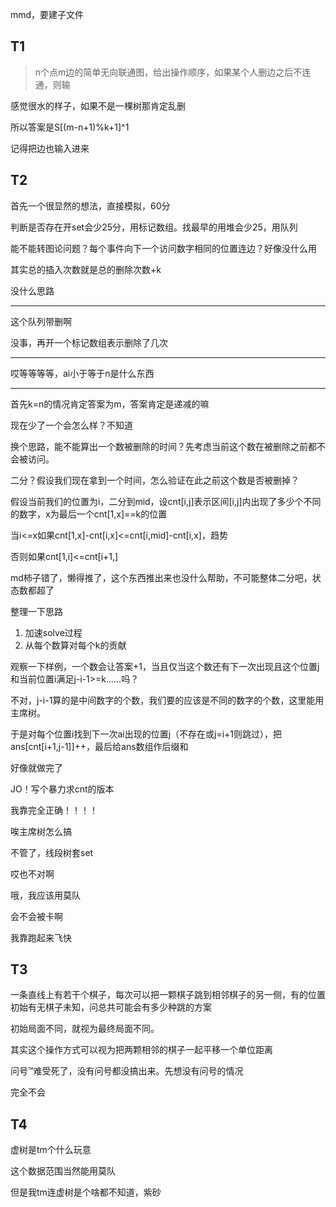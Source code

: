 mmd，要建子文件

## T1

> n个点m边的简单无向联通图，给出操作顺序，如果某个人删边之后不连通，则输

感觉很水的样子，如果不是一棵树那肯定乱删

所以答案是S[(m-n+1)%k+1]^1

记得把边也输入进来

## T2

首先一个很显然的想法，直接模拟，60分

判断是否存在开set会少25分，用标记数组。找最早的用堆会少25，用队列

能不能转图论问题？每个事件向下一个访问数字相同的位置连边？好像没什么用

其实总的插入次数就是总的删除次数+k

没什么思路

---

这个队列带删啊

没事，再开一个标记数组表示删除了几次

---

哎等等等等，ai小于等于n是什么东西

---

首先k=n的情况肯定答案为m，答案肯定是递减的嘛

现在少了一个会怎么样？不知道

换个思路，能不能算出一个数被删除的时间？先考虑当前这个数在被删除之前都不会被访问。

 二分？假设我们现在拿到一个时间，怎么验证在此之前这个数是否被删掉？

假设当前我们的位置为i，二分到mid，设cnt[i,j]表示区间[i,j]内出现了多少个不同的数字，x为最后一个cnt[1,x]==k的位置

当i<=x如果cnt[1,x]-cnt[i,x]<=cnt[i,mid]-cnt[i,x]，趋势

否则如果cnt[1,i]<=cnt[i+1,]

md柿子错了，懒得推了，这个东西推出来也没什么帮助，不可能整体二分吧，状态数都超了

整理一下思路

1. 加速solve过程
2. 从每个数算对每个k的贡献

观察一下样例，一个数会让答案+1，当且仅当这个数还有下一次出现且这个位置j和当前位置i满足j-i-1>=k……吗？

不对，j-i-1算的是中间数字的个数，我们要的应该是不同的数字的个数，这里能用主席树。

于是对每个位置i找到下一次ai出现的位置j（不存在或j=i+1则跳过），把ans[cnt[i+1,j-1]]++，最后给ans数组作后缀和

好像就做完了

JO！写个暴力求cnt的版本

我靠完全正确！！！！

唉主席树怎么搞

不管了，线段树套set

哎也不对啊

哦，我应该用莫队

会不会被卡啊

我靠跑起来飞快

## T3

一条直线上有若干个棋子，每次可以把一颗棋子跳到相邻棋子的另一侧，有的位置初始有无棋子未知，问总共可能会有多少种跳的方案

初始局面不同，就视为最终局面不同。

其实这个操作方式可以视为把两颗相邻的棋子一起平移一个单位距离

问号™难受死了，没有问号都没搞出来。先想没有问号的情况

完全不会

## T4

虚树是tm个什么玩意

这个数据范围当然能用莫队

但是我tm连虚树是个啥都不知道，紫砂